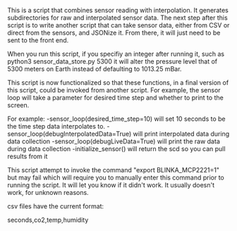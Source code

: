 This is a script that combines sensor reading with interpolation.
It generates subdirectories for raw and interpolated sensor data. 
The next step after this script is to write another script that can take
sensor data, either from CSV or direct from the sensors, and JSONize it.
From there, it will just need to be sent to the front end.

When you run this script, if you specifiy an integer after running it, such as
python3 sensor_data_store.py 5300 it will alter the pressure level that of 5300 
meters on Earth instead of defaulting to 1013.25 mBar.

This script is now functionalized so that these functions, in a final version
of this script, could be invoked from another script. For example, the sensor
loop will take a parameter for desired time step and whether to print to the 
screen.

For example:
-sensor_loop(desired_time_step=10) will set 10 seconds to be the time step data interpolates to.
-sensor_loop(debugInterpolatedData=True) will print interpolated data during data collection
-sensor_loop(debugLiveData=True) will print the raw data during data collection
-initialize_sensor() will return the scd so you can pull results from it

This script attempt to invoke the command "export BLINKA_MCP2221=1" but may fail
which will require you to manually enter this command prior to running the script.
It will let you know if it didn't work. It usually doesn't work, for unknown reasons.

csv files have the current format:

seconds,co2,temp,humidity
